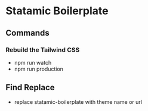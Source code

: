 # Statamic Boilerplate

## Commands

### Rebuild the Tailwind CSS
* npm run watch
* npm run production

## Find Replace
* replace statamic-boilerplate with theme name or url